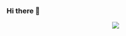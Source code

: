 ### Hi there 👋

<div id="header" align="center">
  <img src="https://media.giphy.com/media/xUA7aW1ddSxtVT5zzi/giphy-downsized-large.gif" width=""/>
</div>

<!--
**vladimirk33/vladimirk33** is a ✨ _special_ ✨ repository because its `README.md` (this file) appears on your GitHub profile.

Here are some ideas to get you started:

- 🔭 I’m currently working on ...
- 🌱 I’m currently learning ...
- 👯 I’m looking to collaborate on ...
- 🤔 I’m looking for help with ...
- 💬 Ask me about ...
- 📫 How to reach me: ...
- 😄 Pronouns: ...
- ⚡ Fun fact: ...
-->
